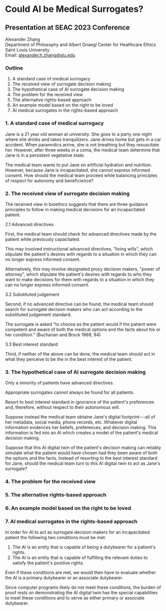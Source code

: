 # Could AI be Medical Surrogates?
## Presentation at SEAC 2023 Conference

Alexander Zhang  
Department of Philosophy and Albert Gnaegi Center for Healthcare Ethics  
Saint Louis University  
Email: <alexander.h.zhang@slu.edu>

### Outline

1. A standard case of medical surrogacy
2. The received view of surrogate decision making
3. The hypothetical case of AI surrogate decision making
4. The problem for the received view
5. The alternative rights-based approach
6. An example model based on the right to be loved
7. AI medical surrogates in the rights-based approach

### 1. A standard case of medical surrogacy

Jane is a 21 year old woman at university.
She goes to a party one night where she drinks and takes tranquilizers.
Jane drives home but gets in a car accident.
When paramrdics arrive, she is not breathing but they resuscitate her.
However, after three weeks in a coma, the medical team determine that Jane is in a persistent vegetative state.

The medical team wants to put Jane on artificial hydration and nutrition.
However, because Jane is incapacitated, she cannot express informed consent.
How should the medical team proceed while balancing principles of respect for autonomy and beneficience?

### 2. The received view of surrogate decision making

The received view in bioethics suggests that there are three guidance principles to
follow in making medical decisions for an incapacitated patient.

2.1 Advanced directives

First, the medical team should check for advanced directives made by the patient
while previously capacitated.

This may involved instructional advanced directives, "living wills", which
stipulate the patient's desires with regards to a situation in which they can no
longer express informed consent.

Alternatively, this may involve designated proxy decision makers, "power of
attorney", which stipulate the patient's desires with regards to who they want
to make decisions for them with regards to a situation in which they can no
longer express informed consent.

3.2 Substituted judgement

Second, if no advanced directive can be found, the medical team should search
for surrogate decision makers who can act according to the substituted judgement
standard.

The surrogate is asked "to choose as the patient would if the patient were
competent and aware of both the medical options and the facts about his or her
condition." (Buchanan and Brock 1989, 94)

3.3 Best interest standard

Third, if neither of the above can be done, the medical team should act in what
they perceive to be the in the best interest of the patient.

### 3. The hypothetical case of AI surrogate decision making

Only a minority of patients have advanced directives.

Appropriate surrogates cannot always be found for all patients.

Resort to best interest standard in ignorance of the patient's preferences and, therefore, without respect to their autonomous will.

Suppose instead the medical team obtaine Jane's digital footprint---all of her metadata, social media, phone records, etc. 
Whatever digital information evidences her beliefs, preferences, and decision making.
This information is fed into an AI which creates a model of the patient's medical decision making.

Suppose that this AI digital twin of the patient's decision making can reliably simulate what the patient would have chosen had they been aware of both the options and the facts.
Instead of resorting to the best interest standard for Jane, should the medical team turn to this AI digital twin to act as Jane's surrogate?

### 4. The problem for the received view



### 5. The alternative rights-based approach



### 6. An example model based on the right to be loved



### 7. AI medical surrogates in the rights-based approach

In order for AI to act as surrogate decision makers for an incapacitated patient
the following two conditions must be met:
1. The AI is an entity that is capable of being a dutybearer for a patient's rights.
2. The AI is an entity that is capable of fulfilling the relevant duties to
   satisfy the patient's positive rights.

Even if these conditions are met, we would then have to evaluate whether the
AI is a primary dutybearer or an associate dutybearer.

Since computer programs likely do not meet these conditions, the burden of proof
rests on demonstrating the AI digital twin has the special capabilities to meet
these conditions and to serve as either primary or associate dutybearer.
